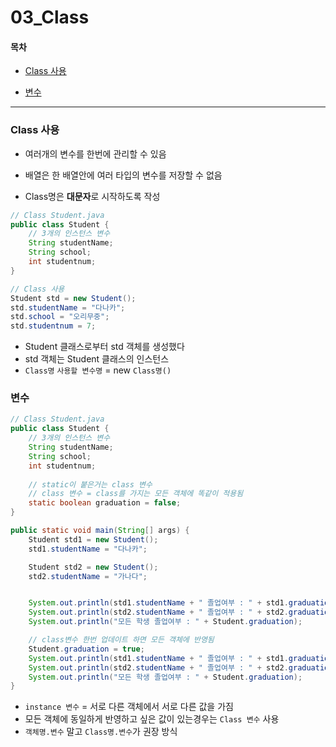 # 03_Class

#### 목차

- [Class 사용](#Class-사용)

- [변수](#변수)

  





---







### Class 사용

- 여러개의 변수를 한번에 관리할 수 있음

- 배열은 한 배열안에 여러 타입의 변수를 저장할 수 없음
- Class명은 **대문자**로 시작하도록 작성

```java
// Class Student.java 
public class Student {
    // 3개의 인스턴스 변수
    String studentName;
    String school;
    int studentnum;
}
```

```java
// Class 사용
Student std = new Student();
std.studentName = "다나카";
std.school = "오리무중";
std.studentnum = 7;
```

- Student 클래스로부터 std 객체를 생성했다
- std 객체는 Student 클래스의 인스턴스
- `Class명` `사용할 변수명` = new `Class명()`





### 변수

```java
// Class Student.java 
public class Student {
    // 3개의 인스턴스 변수
    String studentName;
    String school;
    int studentnum;
    
    // static이 붙은거는 class 변수
    // class 변수 = class를 가지는 모든 객체에 똑같이 적용됨
    static boolean graduation = false;
}
```

```java
public static void main(String[] args) {
    Student std1 = new Student();
    std1.studentName = "다나카";

    Student std2 = new Student();
    std2.studentName = "가나다";


    System.out.println(std1.studentName + " 졸업여부 : " + std1.graduation);
    System.out.println(std2.studentName + " 졸업여부 : " + std2.graduation);
    System.out.println("모든 학생 졸업여부 : " + Student.graduation);

    // class변수 한번 업데이트 하면 모든 객체에 반영됨
    Student.graduation = true;
    System.out.println(std1.studentName + " 졸업여부 : " + std1.graduation);
    System.out.println(std2.studentName + " 졸업여부 : " + std2.graduation);
    System.out.println("모든 학생 졸업여부 : " + Student.graduation);
}
```

- `instance 변수` = 서로 다른 객체에서 서로 다른 값을 가짐
- 모든 객체에 동일하게 반영하고 싶은 값이 있는경우는 `Class 변수` 사용 
- `객체명.변수` 말고 `Class명.변수`가 권장 방식

